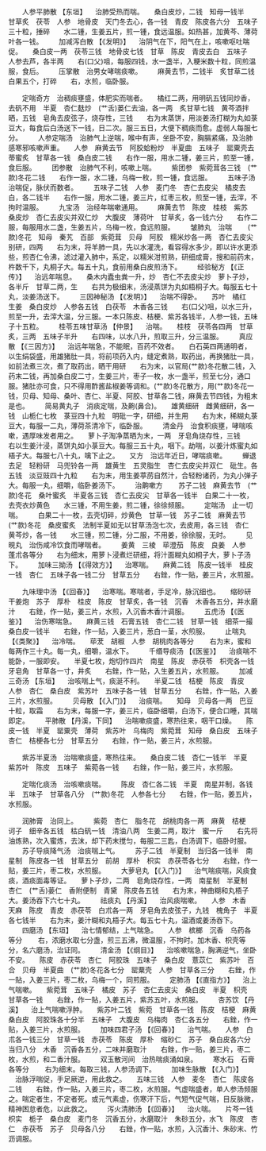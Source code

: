 <!-- { "loadSidebar": true } -->
　　人参平肺散 【东垣】 　治肺受热而喘。　　桑白皮炒，二钱　知母一钱半　甘草炙　茯苓　人参　地骨皮　天门冬去心，各一钱　青皮　陈皮各六分　五味子三十粒，捶碎　　水二锺，生姜五片，煎一锺，食远温服。如热甚，加黄芩、薄荷叶各一钱。
　　加减泻白散 【《发明》】 　治阴气在下，阳气在上，咳嗽呕吐喘促。　　桑白皮一两　茯苓三钱　地骨皮七钱　甘草　陈皮　青皮去白　五味子　人参去芦，各半两　　右(口父)咀，每服四钱，水一盏半，入粳米数十粒，同煎温服，食后。
　　压掌散　治男女哮喘痰嗽。
　　麻黄去节，二钱半　炙甘草二钱　白果五个，打碎　　右，水煎，临卧服。

　　定喘奇方　治稠痰壅盛，体肥实而喘者。　　橘红二两，用明矾五钱同炒香，去矾不用　半夏　杏仁麸炒　(艹舌)蒌仁去油，各一两　炙甘草七钱　黄芩酒拌晒，五钱　皂角去皮弦子，烧存性，三钱　　右为末蒸饼，用淡姜汤打糊为丸如菉豆大，每食后白汤送下一钱，日二次。服三五日，大便下稠痰而愈。虚弱人每服七分。
　　人参定喘汤　治肺气上逆喘，喉中有声，坐卧不安，胸膈紧痛，及治肺感寒邪咳嗽声重。　　人参　麻黄去节　阿胶蛤粉炒　半夏曲　五味子　罂粟壳去蒂蜜炙　甘草各一钱　桑白皮二钱　　右作一服，用水二锺，姜三片，煎至一锺，食后服。
　　团参散　治肺气不利，咳嗽上喘。
　　紫团参　紫菀茸各三钱　(艹款)冬花二钱　　右作一服，水二锺，乌梅一枚，煎一锺，食远服。
　　五味子汤　治喘促，脉伏而数者。
　　五味子二钱　人参　麦门冬　杏仁去皮尖　橘皮去白，各二钱半　　右作一服，用水二锺，姜三片，红枣三枚，煎至一锺，去滓，不拘时温服。
　　九宝汤　治经年喘嗽通用。
　　麻黄去节　陈皮　桂枝　紫苏　桑皮炒　杏仁去皮尖并双仁炒　大腹皮　薄荷叶　甘草炙，各一钱六分　　右作二服，每服用水二盏，生姜五片，乌梅一枚，食远煎服。
　　皱肺丸　治喘
　　(艹款)冬花　知母　秦艽　百部　紫菀茸　贝母　阿胶　糯米炒各一两　杏仁去皮尖别研，四两　　右为末，将羊肺一具，先以水灌洗，看容得水多少，即以许水更添些，煎杏仁令沸，滤过灌入肺中，系定，以糯米泔煎熟，研细成膏，搜和前药末，杵数千下，丸桐子大。每五十丸，食前用桑白皮煎汤下。
　　经验秘方 【《正传》】 　治远年喘息。　　桑木内蠹虫粪一升，炒　杏仁不去皮尖炒　萝卜子炒，各半斤　甘草二两，生　　右共为极细末，汤浸蒸饼为丸如梧桐子大。每服五七十丸，淡姜汤送下。
　　三因神秘汤 【《发明》】 　治喘不得卧。　　苏叶　橘红　生姜　桑白皮炒　人参各五钱　白茯苓　木香各三钱　　右(口父)咀，以水三升，煎至一升，去滓大温，分三服。一本只陈皮、桔梗、紫苏各钱半，人参一钱，五味子十五粒。
　　桂苓五味甘草汤 【仲景】 　治喘。　　桂枝　茯苓各四两　甘草炙，三两　五味子半升　　右四味，以水八升，煎取三升，分三温服。
　　真应散 【《三因方》】 　治远年喘急，不能眠，百药不效者。　　白石英四两通明者，以生绢袋盛，用雄猪肚一具，将前项药入内，缝定煮熟，取药出，再换猪肚一具，如前法煮三次，煮了取药出，晒干用研　　右为末，以官局(艹款)冬花散二钱，入药末二钱，再加桑白皮二寸，生姜三片，枣子一枚，水一盏半，煎至七分，通口服。猪肚亦可食，只不得用酢酱盐椒姜等调和。(艹款)冬花散方，用(艹款)冬花一钱，贝母、知母、桑叶、杏仁、半夏、阿胶、甘草各二钱，麻黄去节四钱，为粗末是也。
　　简易黄丸子　消痰定喘，及齁(鼻合)。　　雄黄细研　雌黄细研，各一钱　山栀仁七枚　菉豆四十九粒　明砒一字，研细，并生用　　右为末，稀糊丸菉豆大，每服一二丸，薄荷茶清冷下，临卧服。
　　清金丹　治食积痰壅，哮喘咳嗽，遇厚味发者用之。　　萝卜子淘净蒸晒为末，一两　牙皂角烧存性，三钱　　右以生姜汁浸，蒸饼丸如小菉豆大。每服三五十丸，咽下。劫喘，以姜汁炼蜜丸如梧子大。每服七八十丸，噙下止之。　　又方　治远年近日，哮喘痰嗽。
　　蝉退去足　轻粉研　马兜铃各一两　雄黄生　五灵脂生　杏仁去皮尖并双仁　砒生。各五钱　淡豆豉四十九粒　　右为末，用生姜葶苈自然汁，合轻粉诸药，为丸小弹子大。每服一丸，细嚼，临卧姜汤下。
　　治齁嗽方
　　苏子二钱　麻黄去节　(艹款)冬花　桑叶蜜炙　半夏各三钱　杏仁去皮尖　甘草各一钱半　白果二十一枚，去壳衣炒黄色　　水三锺，不用生姜，煎二锺，徐徐频服。
　　定喘汤　止一切喘。
　　白果二十一枚，去壳切碎，炒黄色　甘草一钱　苏子二钱　麻黄去节　(艹款)冬花　桑皮蜜炙　法制半夏如无以甘草汤泡七次，去皮用，各三钱　杏仁　黄芩炒，各一钱　　水三锺，煎二锺，分二服，不用姜，徐徐服，无时。
　　见晛丸　治伤咸冷饮食而哮喘者。
　　姜黄　三棱　荜澄茄　陈皮　良姜　人参　蓬朮各等分　　右为细末，用萝卜浸煮烂研细，将汁面糊丸如桐子大，萝卜子汤下。
　　加味三拗汤 【《得效方》】 　治寒喘。　　麻黄二钱　陈皮一钱半　桂皮一钱　杏仁　五味子各一钱二分　甘草五分　　右銼，作一贴，姜三片，水煎服。

　　九味理中汤 【《回春》】 　治寒喘。寒喘者，手足冷，脉沉细也。　　缩砂研　干姜炮　苏子　厚朴　桂皮　陈皮　甘草炙，各一钱　沉香　木香各五分，并水磨汁　　右銼，作一贴，姜三片，水煎，入沉香木香汁调服。
　　五虎汤 【《医鉴》】 　治伤寒喘急。　　麻黄三钱　石膏五钱　杏仁二钱　甘草一钱　细茶一撮　桑白皮一钱半　　右銼，作一贴，入姜三片，葱白一茎，水煎服。
　　止喘丸 【《类聚》】 　治冷喘。　　荜茇　胡椒　人参　胡桃肉各等分
　　右为末，蜜和每两作三十丸。每一丸，细嚼，温水下。
　　千缗导痰汤 【《医鉴》】 　治痰喘不能卧，一服即安。　　半夏七枚，炮切作四片　南星　陈皮　赤茯苓　枳壳各一钱　牙皂角　甘草各一寸，井炙　　右銼，作一贴，入生姜五片，水煎服。
　　加减三奇汤 【东垣】 　治咳喘上气，痰涎不利。　　半夏二钱　桔梗　陈皮　青皮　人参　杏仁　桑白皮　紫苏叶　五味子各一钱　甘草五分　　右銼，作一贴，入姜三片，水煎服。
　　贝母散 【《入门》】 　治痰喘。　　知母　贝母各一两　巴豆十粒，取霜　　右为末，每服一字，姜三片，临卧细嚼，白汤下，便合口睡，其喘即定。
　　平肺散 【丹溪，下同】 　治喘嗽痰盛，寒热往来，咽干口燥。　　陈皮一钱　半夏　罂粟壳　薄荷　紫苏叶　乌梅肉　紫菀茸　知母　桑白皮　五味子　杏仁　桔梗各七分　甘草五分　　右銼，作一贴，姜三片，水煎服。

　　紫苏半夏汤　治喘嗽痰盛，寒热往来。　　桑白皮二钱　杏仁一钱半　半夏　紫苏叶　陈皮　五味子　紫菀各一钱　　右銼，作一贴，姜三片，水煎服。

　　定喘化痰汤　治咳嗽痰喘。
　　陈皮　杏仁各二钱　半夏　南星并制，各钱半　五味子　甘草各八分　(艹款)冬花　人参各七分　　右銼，作一贴，姜五片，水煎服。

　　润肺膏　治同上。
　　紫菀　杏仁　脂冬花　胡桃肉各一两　麻黄　桔梗　诃子　细辛各五钱　枯白矾一钱　清油八两　生姜二两，取汁　蜜一斤　　右先将油炼熟，次入蜜炼，去沫，却下药末搅匀，每服二三匙，白汤调下，临卧时服。
　　苏子导痰降气汤　治痰喘上气。
　　苏子二钱　半夏制　当归各一钱半　南星制　陈皮各一钱　甘草五分　前胡　厚朴　枳实　赤茯苓各七分　　右銼，作一贴，姜三片，枣二枚，水煎服。
　　大萝皂丸 【《入门》】 　治气喘痰喘，风痰食痰，酒痰面毒等证。　　萝卜子炒，二两　皂角烧存性，一两　南星制　半夏制　杏仁　(艹舌)蒌仁　香附便制　青黛　陈皮各五钱　　右为末，神曲糊和丸梧子大。姜汤吞下六七十丸。
　　祛痰丸 【丹溪】 　治风痰喘嗽。　　人参　木香　天麻　陈皮　青皮　赤茯苓　白朮各一两　牙皂角去皮弦子，九钱　槐角子　半夏各七钱半　　右为末，姜汁糊和丸梧子大。每五七十丸，温酒或姜汤吞下。
　　四磨汤 【东垣】 　治七情郁结，上气喘急。　　人参　槟榔　沉香　乌药各等分
　　右，浓磨水取七分盏，煎三五沸，微温服，不拘时。加木香、枳壳等分，名六磨汤，治证同。
　　清金汤 【《纲目》】 　治咳嗽喘急，胸满逆气，坐卧不安。　　陈皮　赤茯苓　杏仁　阿胶珠　五味子　桑白皮　薏苡仁　紫苏叶　百合　贝母　半夏曲　(艹款)冬花各七分　罂粟壳　人参　甘草各三分　　右銼，作一贴，入姜三片，枣二枚，乌梅一个，同煎服。
　　定肺汤 【《直指方》】 　治上气喘嗽。　　紫菀茸　五味子　橘皮　苏子　杏仁去皮尖　桑白皮　半夏　枳壳　甘草各一钱　　右銼，作一贴，入姜五片，紫苏五叶，水煎服。
　　杏苏饮 【丹溪】 　治上气喘嗽浮肿。　　紫苏叶二钱　紫菀　甘草各一钱　陈皮　桔梗　麻黄　桑白皮　阿胶珠各十分半　五味子　大腹皮　乌梅肉　杏仁各五分　　右銼，作一贴，入姜三片，水煎服。
　　加味四君子汤 【《回春》】 　治气喘。　　人参　白朮各一钱三分　甘草一钱　赤茯苓　陈皮　厚朴　缩砂仁　苏子　桑白皮各六分　当归八分　木香　沉香各五分，二味并磨取汁　　右銼，作一贴，姜三片，枣二枚，水煎，和二香汁服。
　　双玉散河间　治热喘痰涌如泉。
　　寒水石　石膏各等分
　　右为细末。每取三钱，人参汤调下。
　　加味生脉散 【《入门》】 　治脉浮喘促，手足厥逆，用此救之。　　五味三钱　人参　麦冬　杏仁　陈皮各二钱　　右銼，作一贴，入姜三片，枣二枚，水煎服。气虚喘盛者，单人参汤频服之。喘定者生，不定者死。或元气素虚，伤寒汗下后，气短气促气喘，目反脉微，精神困怠者危，以此救之。
　　泻火清肺汤 【《回春》】 　治火喘。　　片芩一钱　枳实　栀子　桑白皮　麦门冬　沉香五分，水磨取汁　朱砂五分，水飞　陈皮　杏仁　赤茯苓　苏子　贝母各八分　　右銼，作一贴，水煎，入沉香汁、朱砂末、竹沥调服。
